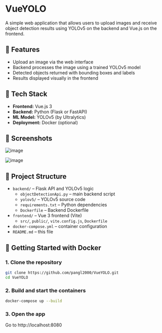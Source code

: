 # VueYOLO

A simple web application that allows users to upload images and receive object detection results using YOLOv5 on the backend and Vue.js on the frontend.

## 🚀 Features

- Upload an image via the web interface
- Backend processes the image using a trained YOLOv5 model
- Detected objects returned with bounding boxes and labels
- Results displayed visually in the frontend

## 🧠 Tech Stack

- **Frontend:** Vue.js 3
- **Backend:** Python (Flask or FastAPI)
- **ML Model:** YOLOv5 (by Ultralytics)
- **Deployment:** Docker (optional)

## 📸 Screenshots

![image](https://github.com/user-attachments/assets/66f84843-ae10-4013-85a2-211c85453f9a)

![image](https://github.com/user-attachments/assets/89f10fcd-9a47-4ead-8c83-4a1a8c871882)


## 📁 Project Structure

- `backend/` – Flask API and YOLOv5 logic
  - `objectDetectionApi.py` – main backend script
  - `yolov5/` – YOLOv5 source code
  - `requirements.txt` – Python dependencies
  - `Dockerfile` – Backend Dockerfile
- `frontend/` – Vue 3 frontend (Vite)
  - `src/`, `public/`, `vite.config.js`, `Dockerfile`
- `docker-compose.yml` – container configuration
- `README.md` – this file


## 🐳 Getting Started with Docker

### 1. Clone the repository

```bash
git clone https://github.com/pangl2000/VueYOLO.git
cd VueYOLO
```

### 2. Build and start the containers
```bash
docker-compose up --build
```

### 3. Open the app
Go to http://localhost:8080
